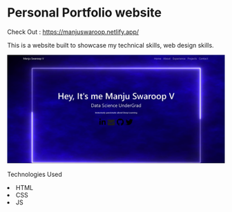 # Personal Portfolio website
  Check Out : https://manjuswaroop.netlify.app/

This is a website built to showcase my technical skills, web design skills.

<img width="800" alt="image" src="https://github.com/manjuv03/Portfolio/blob/main/images/Portfolio%20UI.png">


Technologies Used 

<li>HTML
<li>CSS
<li>JS

  

